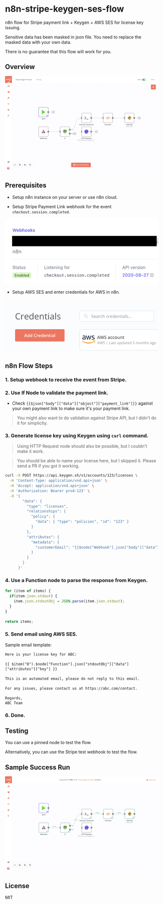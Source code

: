 # n8n-stripe-keygen-ses-flow

n8n flow for Stripe payment link + Keygen + AWS SES for license key issuing.

Sensitive data has been masked in json file. You need to replace the masked data with your own data.

There is no guarantee that this flow will work for you.

## Overview

![overview](/images/overview.png)

## Prerequisites

- Setup n8n instance on your server or use n8n cloud.

- Setup Stripe Payment Link webhook for the event `checkout.session.completed`.

![stripe webhook](/images/stripe-webhook.png)

- Setup AWS SES and enter credentials for AWS in n8n.

![credentials](/images/credentials.png)

## n8n Flow Steps

### 1. Setup webhook to receive the event from Stripe.

### 2. Use If Node to validate the payment link.

- Check `{{$json["body"]["data"]["object"]["payment_link"]}}` against your own payment link to make sure it's your payment link.

> You might also want to do validation against Stripe API, but I didn't do it for simplicity.

### 3. Generate license key using Keygen using `curl` command.

> Using HTTP Request node should also be possible, but I couldn't make it work.

> You should be able to name your license here, but I skipped it. Please send a PR if you got it working.

```sh
curl -X POST https://api.keygen.sh/v1/accounts/123/licenses \
  -H 'Content-Type: application/vnd.api+json' \
  -H 'Accept: application/vnd.api+json' \
  -H 'Authorization: Bearer prod-123' \
  -d '{
        "data": {
          "type": "licenses",
          "relationships": {
            "policy": {
              "data": { "type": "policies", "id": "123" }
            }
          },
          "attributes": {
            "metadata": {
              "customerEmail": "{{$node["Webhook"].json["body"]["data"]["object"]["customer_details"]["email"]}}"
            }
          }
        }
      }'
```

### 4. Use a Function node to parse the response from Keygen.

```js
for (item of items) {
  if(item.json.stdout) {
    item.json.stdoutObj = JSON.parse(item.json.stdout);
  }
}

return items;
```

### 5. Send email using AWS SES.

Sample email template:
```
Here is your license key for ABC:

{{ $item("0").$node["Function"].json["stdoutObj"]["data"]["attributes"]["key"] }}

This is an automated email, please do not reply to this email.

For any issues, please contact us at https://abc.com/contact.

Regards,
ABC Team
```

### 6. Done.

## Testing

You can use a pinned node to test the flow.

Alternatively, you can use the Stripe test webhook to test the flow.

## Sample Success Run

![success](/images/success.png)

## License

MIT
